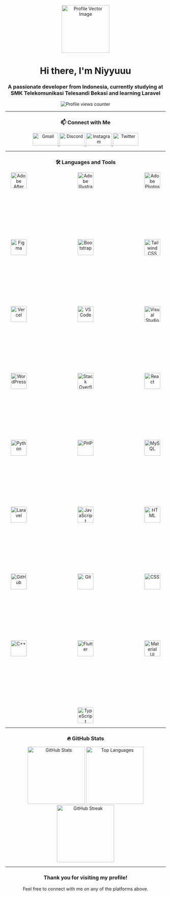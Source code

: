 <div align="center">
  <img height="150" src="https://i.postimg.cc/BQ8GBXcB/Vector.png" alt="Profile Vector Image" />
</div>

<h1 align="center">Hi there, I'm Niyyuuu</h1>
<h3 align="center">A passionate developer from Indonesia, currently studying at SMK Telekomunikasi Telesandi Bekasi and learning Laravel</h3>

<div align="center">
  <img src="https://komarev.com/ghpvc/?username=niyyuuu&label=Profile%20views&color=0e75b6&style=flat" alt="Profile views counter" />
</div>

---

<h3 align="center">📫 Connect with Me</h3>

<p align="center">
  <a href="mailto:niyyuuuu@gmail.com" target="_blank">
    <img src="https://raw.githubusercontent.com/maurodesouza/profile-readme-generator/master/src/assets/icons/social/gmail/default.svg" width="80" height="40" alt="Gmail" />
  </a>
  <a href="https://discordapp.com/users/692400093525049396" target="_blank">
    <img src="https://raw.githubusercontent.com/maurodesouza/profile-readme-generator/master/src/assets/icons/social/discord/default.svg" width="80" height="40" alt="Discord" />
  </a>
  <a href="https://instagram.com/niyyuuuu" target="_blank">
    <img src="https://raw.githubusercontent.com/maurodesouza/profile-readme-generator/master/src/assets/icons/social/instagram/default.svg" width="80" height="40" alt="Instagram" />
  </a>
  <a href="https://twitter.com/Niyyuuuuu" target="_blank">
    <img src="https://raw.githubusercontent.com/maurodesouza/profile-readme-generator/master/src/assets/icons/social/twitter/default.svg" width="80" height="40" alt="Twitter" />
  </a>
</p>

---

<h3 align="center">🛠 Languages and Tools</h3>

<div align="center" style="display: flex; flex-wrap: wrap; justify-content: center; gap: 10rem;">
  <img src="https://skillicons.dev/icons?i=ae" height="50" alt="Adobe After Effects" />
  <img src="https://skillicons.dev/icons?i=ai" height="50" alt="Adobe Illustrator" />
  <img src="https://skillicons.dev/icons?i=ps" height="50" alt="Adobe Photoshop" />
  <img src="https://skillicons.dev/icons?i=figma" height="50" alt="Figma" />
  <img src="https://skillicons.dev/icons?i=bootstrap" height="50" alt="Bootstrap" />
  <img src="https://skillicons.dev/icons?i=tailwind" height="50" alt="Tailwind CSS" />
  <img src="https://skillicons.dev/icons?i=vercel" height="50" alt="Vercel" />
  <img src="https://skillicons.dev/icons?i=vscode" height="50" alt="VS Code" />
  <img src="https://skillicons.dev/icons?i=visualstudio" height="50" alt="Visual Studio" />
  <img src="https://skillicons.dev/icons?i=wordpress" height="50" alt="WordPress" />
  <img src="https://skillicons.dev/icons?i=stackoverflow" height="50" alt="Stack Overflow" />
  <img src="https://skillicons.dev/icons?i=react" height="50" alt="React" />
  <img src="https://skillicons.dev/icons?i=py" height="50" alt="Python" />
  <img src="https://skillicons.dev/icons?i=php" height="50" alt="PHP" />
  <img src="https://skillicons.dev/icons?i=mysql" height="50" alt="MySQL" />
  <img src="https://skillicons.dev/icons?i=laravel" height="50" alt="Laravel" />
  <img src="https://skillicons.dev/icons?i=js" height="50" alt="JavaScript" />
  <img src="https://skillicons.dev/icons?i=html" height="50" alt="HTML" />
  <img src="https://skillicons.dev/icons?i=github" height="50" alt="GitHub" />
  <img src="https://skillicons.dev/icons?i=git" height="50" alt="Git" />
  <img src="https://skillicons.dev/icons?i=css" height="50" alt="CSS" />
  <img src="https://skillicons.dev/icons?i=cpp" height="50" alt="C++" />
  <img src="https://skillicons.dev/icons?i=flutter" height="50" alt="Flutter" />
  <img src="https://skillicons.dev/icons?i=materialui" height="50" alt="Material UI" />
  <img src="https://skillicons.dev/icons?i=ts" height="50" alt="TypeScript" />
</div>

---

<h3 align="center">🔥 GitHub Stats</h3>

<div align="center">
  <img src="https://github-readme-stats.vercel.app/api?username=niyyuuu&show_icons=true&theme=radical" height="180" alt="GitHub Stats" />
  <img src="https://github-readme-stats.vercel.app/api/top-langs/?username=niyyuuu&layout=compact&theme=radical" height="180" alt="Top Languages" />
  <img src="https://streak-stats.demolab.com/?user=niyyuuu&theme=radical" height="180" alt="GitHub Streak" />
</div>

---

<h3 align="center">Thank you for visiting my profile!</h3>

<p align="center">Feel free to connect with me on any of the platforms above.</p>
